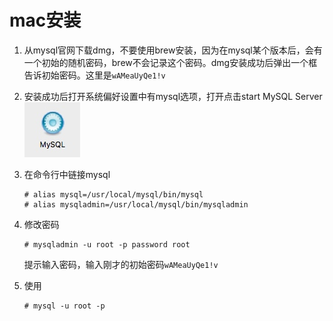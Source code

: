 # mac安装
1. 从mysql官网下载dmg，不要使用brew安装，因为在mysql某个版本后，会有一个初始的随机密码，brew不会记录这个密码。dmg安装成功后弹出一个框告诉初始密码。这里是`wAMeaUyQe1!v`
2. 安装成功后打开系统偏好设置中有mysql选项，打开点击start MySQL Server  
	![](media/14798643295988.jpg)
3. 在命令行中链接mysql

	```
	# alias mysql=/usr/local/mysql/bin/mysql
	# alias mysqladmin=/usr/local/mysql/bin/mysqladmin
	```
4. 修改密码
	```
	# mysqladmin -u root -p password root
	```
	提示输入密码，输入刚才的初始密码`wAMeaUyQe1!v`
5. 使用
	```
	# mysql -u root -p
	```

